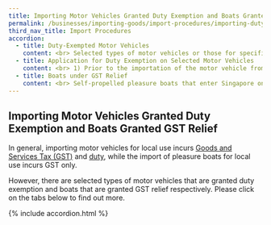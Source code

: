```yaml
---
title: Importing Motor Vehicles Granted Duty Exemption and Boats Granted GST Relief
permalink: /businesses/importing-goods/import-procedures/importing-duty-exempted-motor-vehicles-and-gst-exempted-boats
third_nav_title: Import Procedures
accordion: 
  - title: Duty-Exempted Motor Vehicles
    content: <br> Selected types of motor vehicles or those for specific use are exempted from excise duty (but still subject to GST payment), subject to the following conditions <br><br> **Vintage Cars** <br> -Must be pre-1940 models; <br> -Must be [given additional registration fee exemption by the Land Transport Authority (LTA)](http://www.lta.gov.sg/content/ltaweb/en/roads-and-motoring/owning-a-vehicle/registering-your-vehicle/registration-of-vintage-vehicles.html); <br> -Must not be registered for use on public roads; and <br> -Must not be resold in Singapore or disposed in any manner without approval from Singapore Customs. <br><br> **Motor Vehicles for Disabled Individuals** <br> - Must be purchased by an individual approved under the [Disabled Persons Scheme](https://www.sgenable.sg/pages/content.aspx?path=/schemes/transport/disabled-persons-scheme/); <br> - Must be given additional registration fee exemption by LTA; <br> - Applicant must comply with all requirements laid down by SG Enable; <br> - Each applicant is entitled to only one duty-free vehicle; <br> - Applicant is not entitled to purchase a new duty-free vehicle until after 6 years; and <br> - Must not be disposed to a person not entitled to duty exemption, otherwise excise duty will be applicable. <br><br> **Off-Road Racing Cars and Motorcycles** <Br> - Must not be registered for use on public roads; <br>  Must be registered as off-road racing cars or motorcycles by the LTA; and <br> - Must not be disposed for use other than racing without approval from Singapore Customs. <br><br> While excise duty is exempted, GST applies to the import of these selected motor vehicles. If the conditions of Singapore Customs or the Land Transport Authority are not met, the applicant would have to pay the excise duty in full. <br><br> Go-karts, “pocket” motorcycles, powered kick scooters, mobility scooters, all-terrain vehicles (quad bikes), self-balancing cycles, and power-assisted (electric) bicycles meant for off-road use are non-dutiable and are subject to GST only. The importer must check with LTA prior to the importation of these vehicles, and comply with LTA’s regulations and registration requirements at  [here](https://www.onemotoring.com.sg/)  and  [here.](http://www.lta.gov.sg/)
  - title: Application for Duty Exemption on Selected Motor Vehicles
    content: <br> 1) Prior to the importation of the motor vehicle from overseas or removal from  [licensed warehouse](/businesses/customs-schemes-licences-framework/licensed-warehouse-scheme), you or your appointed freight handling agent must submit the following supporting documents to [customs_documentation@customs.gov.sg](mailto:customs_documentation@customs.gov.sg) for Singapore Customs’ assessment of your eligibility for duty exemption <br><br> - Cover letter stating purpose of request <br> - Land Transport Authority (LTA)’s approval letter (if applicable) <br> - Commercial invoice <br> - Packing list <br> - Bill of lading <br> - Identification information of the applicant <br><br> 2) Upon confirmation of your eligibility, you or your appointed freight handling agent should apply for a Customs In-Payment (GST including Duty Exemption) permit via TradeNet before the actual import. <br><br> 3) When applying for the permit, the place of receipt code should be declared as <br><br> - “VEHVIN” for vintage cars <br> - “EXEMPT” for motor vehicles for disabled individuals <br> - “VEHRAC” for off-road racing cars/motorcycles
  - title: Boats under GST Relief
    content: <br> Self-propelled pleasure boats that enter Singapore on a temporary basis, under the power of its own engine or sail, for the purpose of pleasure, recreational sports, racing or other similar events, are granted GST relief and can be imported without a permit. <br> The pleasure boat must depart Singapore once the purpose has been accomplished. GST is payable if the boat is subsequently sold, disposed or transferred locally.   
--- 
```


## Importing Motor Vehicles Granted Duty Exemption and Boats Granted GST Relief

In general, importing motor vehicles for local use incurs  [Goods and Services Tax (GST)](/businesses/valuation-duties-taxes-fees/goods-and-services-tax-gst) and  [duty]( /businesses/valuation-duties-taxes-and-fees/duties-and-dutiable-goods), while the import of pleasure boats for local use incurs GST only.

However, there are selected types of motor vehicles that are granted duty exemption and boats that are granted GST relief respectively. Please click on the tabs below to find out more.

{% include accordion.html %}

